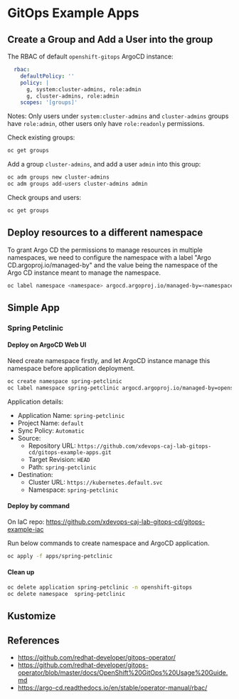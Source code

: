 # GitOps Example Apps

## Create a Group and Add a User into the group

The RBAC of default `openshift-gitops` ArgoCD instance:

```yaml
  rbac:
    defaultPolicy: ''
    policy: |
      g, system:cluster-admins, role:admin
      g, cluster-admins, role:admin
    scopes: '[groups]'
```

Notes: Only users under `system:cluster-admins` and `cluster-admins` groups have `role:admin`, other users only have `role:readonly` permissions.

Check existing groups:
```bash
oc get groups
```

Add a group `cluster-admins`, and add a user `admin` into this group:
```bash
oc adm groups new cluster-admins
oc adm groups add-users cluster-admins admin
```

Check groups and users:
```bash
oc get groups
```

## Deploy resources to a different namespace

To grant Argo CD the permissions to manage resources in multiple namespaces, we need to configure the namespace with a label "Argo CD.argoproj.io/managed-by" and the value being the namespace of the Argo CD instance meant to manage the namespace.

```bash
oc label namespace <namespace> argocd.argoproj.io/managed-by=<namespace of argocd instance>
```

## Simple App


### Spring Petclinic

#### Deploy on ArgoCD Web UI

Need create namespace firstly, and let ArgoCD instance manage this namespace before application deployment.

```bash
oc create namespace spring-petclinic
oc label namespace spring-petclinic argocd.argoproj.io/managed-by=openshift-gitops
```

Application details:
- Application Name: `spring-petclinic`
- Project Name: `default`
- Sync Policy: `Automatic`
- Source:
  - Repository URL: `https://github.com/xdevops-caj-lab-gitops-cd/gitops-example-apps.git`
  - Target Revision: `HEAD`
  - Path: `spring-petclinic`
- Destination:
  - Cluster URL: `https://kubernetes.default.svc`
  - Namespace: `spring-petclinic`

#### Deploy by command

On IaC repo: https://github.com/xdevops-caj-lab-gitops-cd/gitops-example-iac

Run below commands to create namespace and ArgoCD application.

```bash
oc apply -f apps/spring-petclinic
```

#### Clean up

```bash
oc delete application spring-petclinic -n openshift-gitops
oc delete namespace  spring-petclinic
```

## Kustomize


## References

- https://github.com/redhat-developer/gitops-operator/
- https://github.com/redhat-developer/gitops-operator/blob/master/docs/OpenShift%20GitOps%20Usage%20Guide.md
- https://argo-cd.readthedocs.io/en/stable/operator-manual/rbac/

